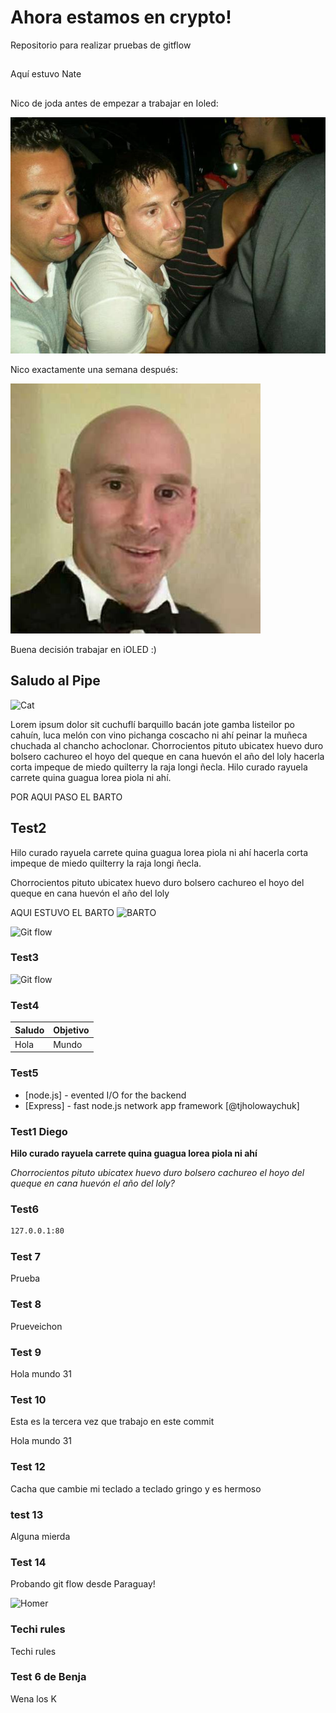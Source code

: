 # Ahora estamos en crypto!

Repositorio para realizar pruebas de gitflow

##
Aquí estuvo Nate

## 
Nico de joda antes de empezar a trabajar en Ioled:

![Messi-borracho](messi_borracho.png)

Nico exactamente una semana después:

![Messi-pelado](messi_pelado.png)

Buena decisión trabajar en iOLED :)

## Saludo al Pipe

![Cat](cat-meme.gif)

Lorem ipsum dolor sit cuchuflí barquillo bacán jote gamba listeilor po cahuín, luca melón con vino pichanga coscacho ni ahí peinar la muñeca chuchada al chancho achoclonar. Chorrocientos pituto ubicatex huevo duro bolsero cachureo el hoyo del queque en cana huevón el año del loly hacerla corta impeque de miedo quilterry la raja longi ñecla. Hilo curado rayuela carrete quina guagua lorea piola ni ahí.


POR AQUI PASO EL BARTO

## Test2

Hilo curado rayuela carrete quina guagua lorea piola ni ahí hacerla corta impeque de miedo quilterry la raja longi ñecla.

Chorrocientos pituto ubicatex huevo duro bolsero cachureo el hoyo del queque en cana huevón el año del loly



AQUI ESTUVO EL BARTO
![BARTO](BARTO.jpg)


![Git flow](gitflow.png)
### Test3


![Git flow](gitflow.png)
### Test4

| Saludo | Objetivo |
| ------ | -------- |
| Hola   | Mundo    |

### Test5

- [node.js] - evented I/O for the backend
- [Express] - fast node.js network app framework [@tjholowaychuk]

### Test1 Diego

**Hilo curado rayuela carrete quina guagua lorea piola ni ahí**

_Chorrocientos pituto ubicatex huevo duro bolsero cachureo el hoyo del queque en cana huevón el año del loly?_

### Test6

```sh
127.0.0.1:80
```

### Test 7

Prueba

### Test 8

Prueveichon

### Test 9

Hola mundo 31

### Test 10

Esta es la tercera vez que trabajo en este commit

Hola mundo 31

### Test 12

Cacha que cambie mi teclado a teclado gringo y es hermoso

    
### test 13

Alguna mierda

### Test 14

Probando git flow desde Paraguay! 

![Homer](homer-meme.gif)

### Techi rules

Techi rules


### Test 6 de Benja

Wena los K